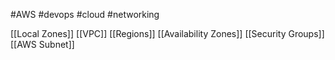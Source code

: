 #AWS #devops #cloud #networking 

[[Local Zones]]
[[VPC]]
[[Regions]]
[[Availability Zones]]
[[Security Groups]]
[[AWS Subnet]]